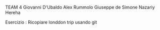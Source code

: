 TEAM 4
Giovanni D'Ubaldo
Alex Rummolo
Giuseppe de Simone
Nazariy Hereha

Esercizio :
Ricopiare londdon trip usando git